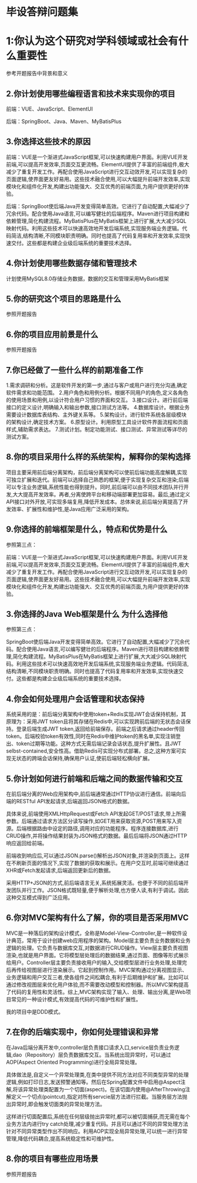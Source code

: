 # 毕设答辩问题集

# 1:你认为这个研究对学科领域或社会有什么重要性

参考开题报告中背景和意义

## 2.你计划使用哪些编程语言和技术来实现你的项目

前端：VUE、JavaScript、ElementUI

后端：SpringBoot、Java、Maven、MyBatisPlus

## 3.你选择这些技术的原因

前端：VUE是一个渐进式JavaScript框架,可以快速构建用户界面。利用VUE开发前端,可以提高开发效率,页面交互更流畅。ElementUI提供了丰富的前端组件,极大减少了重复开发工作。再配合使用JavaScript进行交互动效开发,可以实现复杂的页面逻辑,使界面更友好易用。这些技术融合使用,可以大幅提升前端开发效率,实现模块化和组件化开发,构建出功能强大、交互优秀的前端页面,为用户提供更好的体验。

后端：SpringBoot使后端Java开发变得简单高效。它进行了自动配置,大幅减少了冗余代码。配合使用Java语言,可以编写健壮的后端程序。Maven进行项目构建和依赖管理,简化构建流程。MyBatisPlus在MyBatis框架上进行扩展,大大减少SQL映射代码。利用这些技术可以快速高效地开发后端系统,实现服务端业务逻辑。代码简洁,结构清晰,不同模块职责明确。同时也提高了代码复用率和开发效率,实现快速交付。这些都是构建企业级后端系统的重要技术选择。

## 4.你计划使用哪些数据存储和管理技术

计划使用MySQL8.0存储业务数据，数据的交互和管理采用MyBatis框架

## 5.你的研究这个项目的思路是什么

参照开题报告

## 6.你的项目应用前景是什么

参照开题报告

## 7.你已经做了一些什么样的前期准备工作

1.需求调研和分析。这是软件开发的第一步,通过与客户或用户进行充分沟通,确定软件需求和功能范围。
2.用户角色和用例分析。根据不同用户的角色,定义各角色的使用场景和用例,以设计符合用户习惯的界面和交互。
3.接口设计。进行前后端接口的定义设计,明确输入和输出参数,接口测试方法等。
4.数据库设计。根据业务需要设计数据库表结构、主外键关系等。
5.架构设计。进行软件系统各层级模块的架构设计,确定技术方案。
6.原型设计。利用原型工具设计软件界面流程和页面样式,辅助需求表达。
7.测试计划。制定功能测试、接口测试、异常测试等详尽的测试方案。

## 8.你的项目采用什么样的系统架构，解释你的架构选择

项目主要采用前后端分离架构，前后端分离架构可以使前后端功能高度解耦,实现可独立扩展和迭代。前端可以选择自己熟悉的框架,便于实现复杂交互和渲染;后端可以专注业务逻辑,系统性能也得到提升。同时,前后端可以由不同技术团队并行开发,大大提高开发效率。再者,分离使跨平台和移动端部署更加容易。最后,通过定义API接口对外开放,可实现多端复用,降低开发成本。总体来说,前后端分离提高了开发效率、扩展性和维护性,是Java应用广泛采用的架构。

## 9.你选择的前端框架是什么，特点和优势是什么

参照第三点：

前端：VUE是一个渐进式JavaScript框架,可以快速构建用户界面。利用VUE开发前端,可以提高开发效率,页面交互更流畅。ElementUI提供了丰富的前端组件,极大减少了重复开发工作。再配合使用JavaScript进行交互动效开发,可以实现复杂的页面逻辑,使界面更友好易用。这些技术融合使用,可以大幅提升前端开发效率,实现模块化和组件化开发,构建出功能强大、交互优秀的前端页面,为用户提供更好的体验。

## 3.你选择的Java Web框架是什么 为什么选择他

参照第三点：

SpringBoot使后端Java开发变得简单高效。它进行了自动配置,大幅减少了冗余代码。配合使用Java语言,可以编写健壮的后端程序。Maven进行项目构建和依赖管理,简化构建流程。MyBatisPlus在MyBatis框架上进行扩展,大大减少SQL映射代码。利用这些技术可以快速高效地开发后端系统,实现服务端业务逻辑。代码简洁,结构清晰,不同模块职责明确。同时也提高了代码复用率和开发效率,实现快速交付。这些都是构建企业级后端系统的重要技术选择。

## 4.你会如何处理用户会话管理和状态保持

系统采用的是：前后端分离架构中使用token+Redis实现JWT会话保持机制，其原理为：采用JWT token且将其存储在Redis中,可以实现跨前后端的无状态会话保持。登录后端生成JWT token,返回给前端保存。前端之后请求通过header传回token。后端校验token有效性,同时在Redis中维护token的黑名单,实现注销登出、token过期等功能。这种方式无需后端记录会话状态,提升扩展性。且JWT selbst-contained,安全性高。借助Redis可实现分布式部署。总之,这种方案可实现无状态的跨端会话保持,确保用户认证,使前后端轻松横向扩展。

## 5.你计划如何进行前端和后端之间的数据传输和交互

在前后端分离的Web应用架构中,前后端通常通过HTTP协议进行通信。前端向后端的RESTful API发起请求,后端返回JSON格式的数据。

具体来说,前端使用XMLHttpRequest或Fetch API发起GET/POST请求,带上所需参数。后端通过请求方法区分读写操作,如GET用来获取资源,POST用来写入资源。后端根据路由中设定的路径,调用对应的功能程序。程序连接数据库,进行CRUD操作,并将操作结果封装为JSON格式的数据。最后后端将JSON通过HTTP响应返回给前端。

前端收到响应后,可以通过JSON.parse()解析出JSON对象,并渲染到页面上。这样在不刷新页面的情况下,实现了数据的获取和展示。在用户交互时,前端可继续通过XHR或Fetch发起请求,后端返回更新后的数据。

采用HTTP+JSON的方式,前后端语言无关,系统拓展灵活。也便于不同的前后端开发团队并行工作。JSON格式既轻量,便于解析处理,也方便人读,有利于调试。因此这种交互模式得到广泛应用。

## 6.你对MVC架构有什么了解，你的项目是否采用MVC

MVC是一种落后的架构设计模式，全称是Model-View-Controller,是一种软件设计典范，常用于设计创建web应用程序的架构。Model层主要负责业务数据和业务逻辑的处理。它负责与数据库交互,对数据进行CRUD操作。View层主要负责视图渲染,也就是用户界面。它将模型层处理后的数据结果,通过页面、图像等形式展示给用户。Controller层主要负责接收用户的输入,交给模型层进行业务处理,处理完后再传给视图层进行渲染展示。它起到控制作用。MVC架构通过分离视图显示、业务逻辑和用户交互三者,使各组件之间松耦合,有利于后期维护和扩展。比如可以通过修改视图层来优化用户体验,而不需要改动模型和控制器。所以MVC架构提高了代码的复用性和灵活性。综上,MVC架构实现了输入、处理、输出分离,是Web项目常见的一种设计模式,有效提高代码的可维护性和扩展性。

我的项目中是DDD模式。

## 7.在你的后端实现中，你如何处理错误和异常

在Java后端分离开发中,controller层负责接口请求入口,service层负责业务逻辑,dao（Repository）层负责数据库交互。当系统出现异常时，可以通过AOP(Aspect Oriented Programming)进行全局异常处理。

具体做法是,自定义一个异常处理类,在类中提供不同方法对应不同类型异常的处理逻辑,例如打印日志,发送预警通知等。然后在Spring配置文件中启用@Aspect注解,将该异常处理类配置为一个切面(aspect)。在该切面内使用@AfterThrowing注解定义一个切点(pointcut),指定对所有servcie层方法进行拦截。当服务层方法抛出异常时,即会触发切面类的异常处理方法。

这样进行切面配置后,系统在任何层级抛出异常时,都可以被切面捕获,而无需在每个业务方法内进行try catch处理,减少重复代码。并且可以通过不同的异常处理方法针对不同异常类型作出不同响应。利用AOP实现全局异常处理,可以统一进行异常管理,降低代码耦合,提高系统稳定性和可维护性。

## 8.你的项目有哪些应用场景

参照开题报告